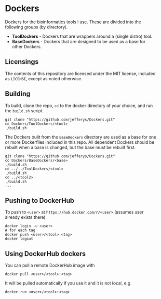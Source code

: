 # Dockers

Dockers for the bioinformatics tools I use. These are divided into the following groups (by directory).

* **ToolDockers** - Dockers that are wrappers around a (single distro) tool.
* **BaseDockers** - Dockers that are designed to be used as a base for other Dockers.

## Licensings

The contents of this repository are licensed under the MIT license, included as `LICENSE`, except as noted otherwise.

## Building

To build, clone the repo, `cd` to the docker directory of your choice, and run the `build.sh` script.

```
git clone "https://github.com/jefferys/Dockers.git"
cd Dockers/ToolDockers/<tool>
./build.sh
```

The Dockers built from the `BaseDockers` directory are used as a base for one or more Dockerfiles included in this repo. All dependent Dockers should be rebuilt when a base is changed, but the base must be rebuilt first.

```
git clone "https://github.com/jefferys/Dockers.git"
cd Dockers/BaseDockers/<base>
./build.sh
cd ../../ToolDockers/<tool>
./build.sh
cd ../<tool2>
./build.sh
...
```

## Pushing to DockerHub

To push to `<user>` at `https://hub.docker.com/r/<user>` (assumes user already exists there)

```
docker login -u <user>
# for each tag
docker push <user>/<tool>:<tag>
docker logout
```

## Using DockerHub dockers

You can pull a remote DockerHub image with

```
docker pull <user>/<tool>:<tag>
```

It will be pulled automatically if you use it and it is not local, e.g.

```
docker run <user>/<tool>:<tag>
```
